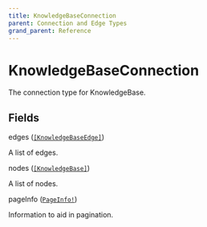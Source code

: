 ```yaml
---
title: KnowledgeBaseConnection
parent: Connection and Edge Types
grand_parent: Reference
---
```


# KnowledgeBaseConnection

The connection type for KnowledgeBase.

## Fields

<div class="field-entry ">
  <span id="edges" class="field-name anchored">edges (<code><a href="/docs/reference/object/knowledgebaseedge">[KnowledgeBaseEdge]</a></code>)</span>

  <div class="description-wrapper">
   <p>A list of edges.</p>

  </div>
</div>

<div class="field-entry ">
  <span id="nodes" class="field-name anchored">nodes (<code><a href="/docs/reference/object/knowledgebase">[KnowledgeBase]</a></code>)</span>

  <div class="description-wrapper">
   <p>A list of nodes.</p>

  </div>
</div>

<div class="field-entry ">
  <span id="pageinfo" class="field-name anchored">pageInfo (<code><a href="/docs/reference/object/pageinfo">PageInfo!</a></code>)</span>

  <div class="description-wrapper">
   <p>Information to aid in pagination.</p>

  </div>
</div>

